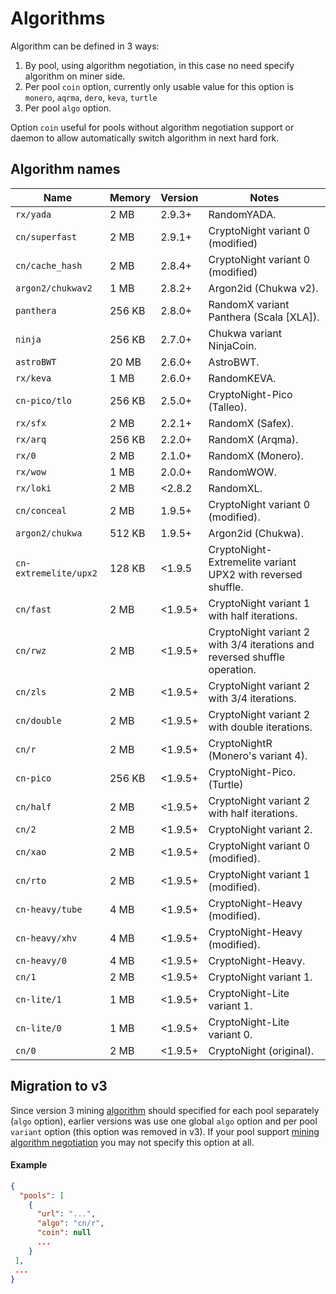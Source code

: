 # Algorithms

Algorithm can be defined in 3 ways:

1. By pool, using algorithm negotiation, in this case no need specify algorithm on miner side.
2. Per pool `coin` option, currently only usable value for this option is `monero`, `aqrma`, `dero`, `keva`, `turtle`
3. Per pool `algo` option.

Option `coin` useful for pools without algorithm negotiation support or daemon to allow automatically switch algorithm in next hard fork.

## Algorithm names

| Name | Memory | Version | Notes |
|------|--------|---------|-------|
| `rx/yada` | 2 MB | 2.9.3+ | RandomYADA. |
| `cn/superfast` | 2 MB | 2.9.1+ | CryptoNight variant 0 (modified) |
| `cn/cache_hash` | 2 MB | 2.8.4+ | CryptoNight variant 0 (modified) | 
| `argon2/chukwav2` | 1 MB | 2.8.2+ | Argon2id (Chukwa v2). |
| `panthera` | 256 KB | 2.8.0+ | RandomX variant Panthera (Scala [XLA]). |
| `ninja` | 256 KB | 2.7.0+ | Chukwa variant NinjaCoin. |
| `astroBWT` | 20 MB | 2.6.0+ | AstroBWT. |
| `rx/keva` | 1 MB | 2.6.0+ | RandomKEVA. |
| `cn-pico/tlo` | 256 KB | 2.5.0+ | CryptoNight-Pico (Talleo). |
| `rx/sfx` | 2 MB | 2.2.1+ | RandomX (Safex). |
| `rx/arq` | 256 KB | 2.2.0+ | RandomX (Arqma). |
| `rx/0` | 2 MB | 2.1.0+ | RandomX (Monero). |
| `rx/wow` | 1 MB | 2.0.0+ | RandomWOW. |
| `rx/loki` | 2 MB | <2.8.2 | RandomXL. |
| `cn/conceal` | 2 MB | 1.9.5+ | CryptoNight variant 0 (modified). |
| `argon2/chukwa` | 512 KB | 1.9.5+ | Argon2id (Chukwa). |
| `cn-extremelite/upx2` | 128 KB | <1.9.5 | CryptoNight-Extremelite variant UPX2 with reversed shuffle. |
| `cn/fast` | 2 MB | <1.9.5+ | CryptoNight variant 1 with half iterations. |
| `cn/rwz` | 2 MB | <1.9.5+ | CryptoNight variant 2 with 3/4 iterations and reversed shuffle operation. |
| `cn/zls` | 2 MB | <1.9.5+ | CryptoNight variant 2 with 3/4 iterations. |
| `cn/double` | 2 MB | <1.9.5+ | CryptoNight variant 2 with double iterations. |
| `cn/r` | 2 MB | <1.9.5+ | CryptoNightR (Monero's variant 4). |
| `cn-pico` | 256 KB | <1.9.5+ | CryptoNight-Pico. (Turtle) |
| `cn/half` | 2 MB | <1.9.5+ | CryptoNight variant 2 with half iterations. |
| `cn/2` | 2 MB | <1.9.5+ | CryptoNight variant 2. |
| `cn/xao` | 2 MB | <1.9.5+ | CryptoNight variant 0 (modified). |
| `cn/rto` | 2 MB | <1.9.5+ | CryptoNight variant 1 (modified). |
| `cn-heavy/tube` | 4 MB | <1.9.5+ | CryptoNight-Heavy (modified). |
| `cn-heavy/xhv` | 4 MB | <1.9.5+ | CryptoNight-Heavy (modified). |
| `cn-heavy/0` | 4 MB | <1.9.5+ | CryptoNight-Heavy. |
| `cn/1` | 2 MB | <1.9.5+ | CryptoNight variant 1. |
| `cn-lite/1` | 1 MB | <1.9.5+ | CryptoNight-Lite variant 1. |
| `cn-lite/0` | 1 MB | <1.9.5+ | CryptoNight-Lite variant 0. |
| `cn/0` | 2 MB | <1.9.5+ | CryptoNight (original). |

## Migration to v3
Since version 3 mining [algorithm](#algorithm-names) should specified for each pool separately (`algo` option), earlier versions was use one global `algo` option and per pool `variant` option (this option was removed in v3). If your pool support [mining algorithm negotiation](https://github.com/xmrig/xmrig-proxy/issues/168) you may not specify this option at all.
 
#### Example
```json
{
  "pools": [
    {
      "url": "...",
      "algo": "cn/r",
      "coin": null
      ...
    }
 ],
 ...
}
```